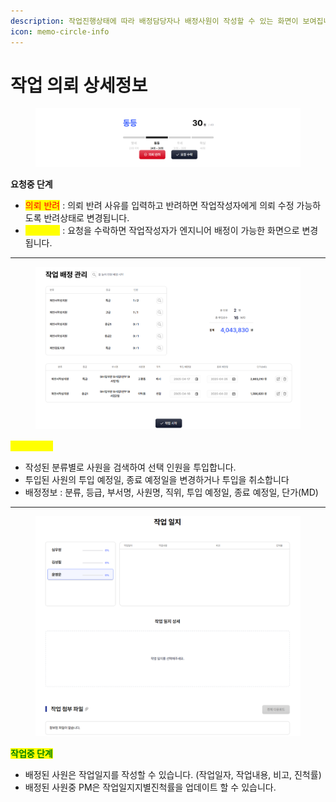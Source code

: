 ```yaml
---
description: 작업진행상태에 따라 배정담당자나 배정사원이 작성할 수 있는 화면이 보여집니다.
icon: memo-circle-info
---
```


# 작업 의뢰 상세정보

<figure><img src="../.gitbook/assets/image (12).png" alt=""><figcaption></figcaption></figure>

**요청중 단계**

* <mark style="color:red;">의뢰 반려</mark> : 의뢰 반려 사유를 입력하고 반려하면 작업작성자에게 의뢰 수정 가능하도록 반려상태로 변경됩니다.
* <mark style="color:yellow;">요청 수락</mark> : 요청을 수락하면 작업작성자가 엔지니어 배정이 가능한 화면으로 변경됩니다.



***

<figure><img src="../.gitbook/assets/image (14).png" alt=""><figcaption></figcaption></figure>

<mark style="color:yellow;">**배정중 단계**</mark>

* 작성된 분류별로 사원을 검색하여 선택 인원을 투입합니다.
* 투입된 사원의 투입 예정일, 종료 예정일을 변경하거나 투입을 취소합니다
* 배정정보 : 분류, 등급, 부서명, 사원명, 직위, 투입 예정일, 종료 예정일, 단가(MD)



***



<figure><img src="../.gitbook/assets/image (15).png" alt=""><figcaption></figcaption></figure>

<mark style="color:green;">**작업중 단계**</mark>

* 배정된 사원은 작업일지를 작성할 수 있습니다. (작업일자, 작업내용, 비고, 진척률)
* 배정된 사원중 PM은 작업일지지별진척률을 업데이트 할 수 있습니다.

